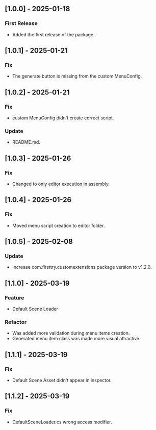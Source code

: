 ## [1.0.0] - 2025-01-18
### First Release
- Added the first release of the package.
## [1.0.1] - 2025-01-21
### Fix
- The generate button is missing from the custom MenuConfig.
## [1.0.2] - 2025-01-21
### Fix
- custom MenuConfig didn't create correct script.
### Update
- README.md.
## [1.0.3] - 2025-01-26
### Fix
- Changed to only editor execution in assembly.
## [1.0.4] - 2025-01-26
### Fix
- Moved menu script creation to editor folder.
## [1.0.5] - 2025-02-08
### Update
- Increase com.firsttry.customextensions package version to v1.2.0.
## [1.1.0] - 2025-03-19
### Feature
- Default Scene Loader
### Refactor
- Was added more validation during menu items creation.
- Generated menu item class was made more visual attractive.
## [1.1.1] - 2025-03-19
### Fix
- Default Scene Asset didn't appear in inspector.
## [1.1.2] - 2025-03-19
### Fix
- DefaultSceneLoader.cs wrong access modifier.
